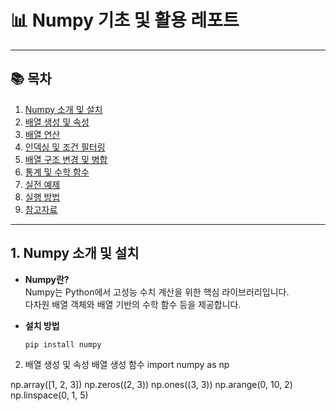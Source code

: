 # 📊 Numpy 기초 및 활용 레포트

---

## 📚 목차

1. [Numpy 소개 및 설치](#1-numpy-소개-및-설치)
2. [배열 생성 및 속성](#2-배열-생성-및-속성)
3. [배열 연산](#3-배열-연산)
4. [인덱싱 및 조건 필터링](#4-인덱싱-및-조건-필터링)
5. [배열 구조 변경 및 병합](#5-배열-구조-변경-및-병합)
6. [통계 및 수학 함수](#6-통계-및-수학-함수)
7. [실전 예제](#7-실전-예제)
8. [실행 방법](#8-실행-방법)
9. [참고자료](#9-참고자료)

---

## 1. Numpy 소개 및 설치

- **Numpy란?**  
  Numpy는 Python에서 고성능 수치 계산을 위한 핵심 라이브러리입니다.  
  다차원 배열 객체와 배열 기반의 수학 함수 등을 제공합니다.

- **설치 방법**  
  ```bash
  pip install numpy

2. 배열 생성 및 속성
   배열 생성 함수
import numpy as np

np.array([1, 2, 3])
np.zeros((2, 3))
np.ones((3, 3))
np.arange(0, 10, 2)
np.linspace(0, 1, 5)




